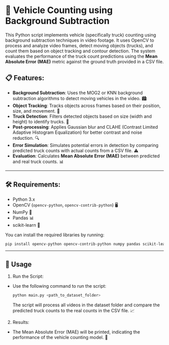 # 🚚 Vehicle Counting using Background Subtraction

This Python script implements vehicle (specifically truck) counting using background subtraction techniques in video footage. It uses OpenCV to process and analyze video frames, detect moving objects (trucks), and count them based on object tracking and contour detection. The system evaluates the performance of the truck count predictions using the **Mean Absolute Error (MAE)** metric against the ground truth provided in a CSV file.

## 📋 Features:
- **Background Subtraction**: Uses the MOG2 or KNN background subtraction algorithms to detect moving vehicles in the video. 🏙️
- **Object Tracking**: Tracks objects across frames based on their position, size, and movement. 🚚
- **Truck Detection**: Filters detected objects based on size (width and height) to identify trucks. 🚛
- **Post-processing**: Applies Gaussian blur and CLAHE (Contrast Limited Adaptive Histogram Equalization) for better contrast and noise reduction. 🔍
- **Error Simulation**: Simulates potential errors in detection by comparing predicted truck counts with actual counts from a CSV file. ⚠️
- **Evaluation**: Calculates **Mean Absolute Error (MAE)** between predicted and real truck counts. 📊

---
## 🛠️ Requirements:
- Python 3.x
- OpenCV (`opencv-python`, `opencv-contrib-python`) 🖥️
- NumPy 📐
- Pandas 📊
- scikit-learn 🧠

You can install the required libraries by running:
```bash
pip install opencv-python opencv-contrib-python numpy pandas scikit-learn
```
---
## 📝 Usage

1. Run the Script:
- Use the following command to run the script:
  ```bash
  python main.py <path_to_dataset_folder>
  ```
  The script will process all videos in the dataset folder and compare the predicted truck counts to the real counts in the CSV file. 📈

2. Results:
- The Mean Absolute Error (MAE) will be printed, indicating the performance of the vehicle counting model. 🏅


